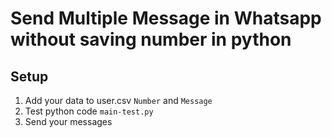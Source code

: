 # Send Multiple Message in Whatsapp without saving number in python 

## Setup 
1. Add your data to user.csv `Number` and `Message`
2. Test python code `main-test.py`
3. Send your messages 